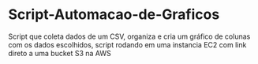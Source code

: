 # Script-Automacao-de-Graficos
Script que coleta dados de um CSV, organiza e cria um gráfico de colunas com os dados escolhidos, script rodando em uma instancia EC2 com link direto a uma bucket S3 na AWS
